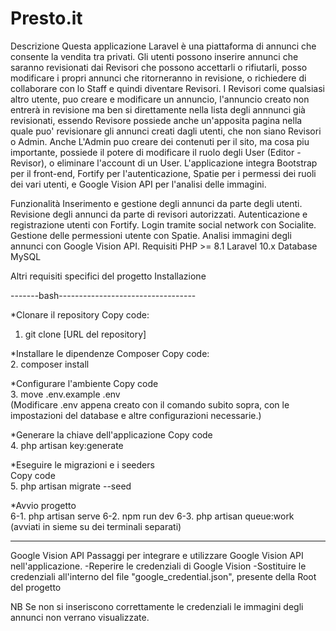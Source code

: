 # Presto.it

Descrizione
Questa applicazione Laravel è una piattaforma di annunci che consente la vendita tra privati. 
Gli utenti possono inserire annunci che saranno revisionati dai Revisori che possono accettarli o rifiutarli, posso modificare i propri annunci che ritorneranno in revisione,
o richiedere di collaborare con lo Staff e quindi diventare Revisori.
I Revisori come qualsiasi altro utente, puo creare e modificare un annuncio, l'annuncio creato non entrerà in revisione ma ben si direttamente nella lista degli annnunci già 
revisionati, essendo Revisore possiede anche un'apposita pagina nella quale puo' revisionare gli annunci creati dagli utenti, che non siano Revisori o Admin.
Anche L'Admin puo creare dei contenuti per il sito, ma cosa piu importante, possiede il potere di modificare il ruolo degli User (Editor - Revisor), o eliminare l'account di un User.
L'applicazione integra Bootstrap per il front-end, Fortify per l'autenticazione, Spatie per i permessi dei ruoli dei vari utenti, e Google Vision API per l'analisi delle immagini.

Funzionalità
Inserimento e gestione degli annunci da parte degli utenti.
Revisione degli annunci da parte di revisori autorizzati.
Autenticazione e registrazione utenti con Fortify.
Login tramite social network con Socialite.
Gestione delle permessioni utente con Spatie.
Analisi immagini degli annunci con Google Vision API.
Requisiti
PHP >= 8.1
Laravel 10.x
Database MySQL

Altri requisiti specifici del progetto
Installazione

-------bash----------------------------------


*Clonare il repository
Copy code:                                                                                                                                                                                                                                                    
1. git clone [URL del repository]                                                                                                                                                                                                                                                         


*Installare le dipendenze Composer
Copy code:                                                                                                                                                                                                                                                                        
2. composer install                                                                                                                                                                                                                                                                          


*Configurare l'ambiente
Copy code                                                                                                                                                                                                                                                  
3. move .env.example .env                                                                                                                                                                                                                                                    
(Modificare .env appena creato con il comando subito sopra, con le impostazioni del database e altre configurazioni necessarie.)


*Generare la chiave dell'applicazione
Copy code                                                                                                                                                                                                                                                           
4. php artisan key:generate                                                                                                                                                                                                                                                                                                                                 

*Eseguire le migrazioni e i seeders                                                                                                                                                                                     
Copy code                                                                            
5. php artisan migrate --seed                                                                                                                                                                                                                               


*Avvio progetto                                                                                                                                                                                                                
6-1. php artisan serve
6-2. npm run dev
6-3. php artisan queue:work
(avviati in sieme su dei terminali separati)

----------------------------------------------

Google Vision API
Passaggi per integrare e utilizzare Google Vision API nell'applicazione.
 -Reperire le credenziali di Google Vision
 -Sostituire le credenziali all'interno del file "google_credential.json", presente della Root del progetto
 
 NB Se non si inseriscono correttamente le credenziali le immagini degli annunci non verrano visualizzate. 

